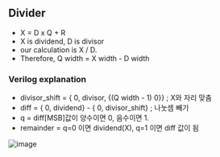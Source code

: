 ## Divider

* X = D x Q + R
* X is dividend, D is divisor
* our calculation is X / D.
* Therefore, Q width = X width - D width

### Verilog explanation
* divisor_shift = { 0, divisor, {(Q width - 1) 0}}  ; X와 자리 맞춤
* diff = { 0, dividend} - { 0, divisor_shift}       ; 나눗셈 빼기
* q = diff[MSB]값이 양수이면 0, 음수이면 1.
* remainder = q=0 이면 dividend(X), q=1 이면 diff 값이 됨 

![image](https://github.com/ChloeeeYoo/Verilog_CommonBlock/assets/51250746/448b22a5-f745-4d3b-8f44-50131381eeaf)

